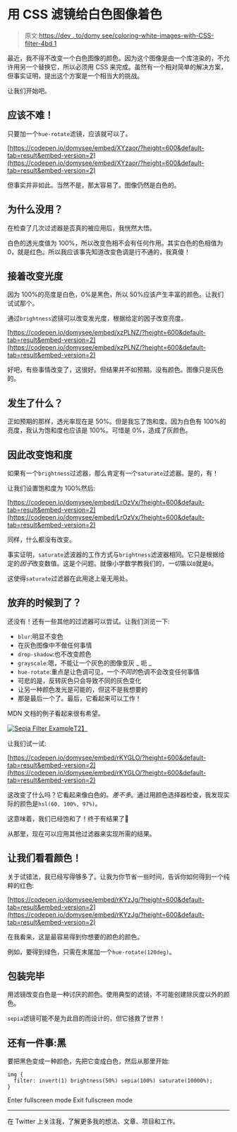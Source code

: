 # 用 CSS 滤镜给白色图像着色

> 原文:[https://dev . to/domy see/coloring-white-images-with-CSS-filter-4bd 1](https://dev.to/domysee/coloring-white-images-with-css-filter-4bd1)

最近，我不得不改变一个白色图像的颜色。因为这个图像是由一个库渲染的，不允许用另一个替换它，所以必须用 CSS 来完成。虽然有一个相对简单的解决方案，但事实证明，提出这个方案是一个相当大的挑战。

让我们开始吧。

## 应该不难！

只要加一个`hue-rotate`滤镜，应该就可以了。

[https://codepen.io/domysee/embed/XYzaor/?height=600&default-tab=result&embed-version=2](https://codepen.io/domysee/embed/XYzaor/?height=600&default-tab=result&embed-version=2)

但事实并非如此。当然不是，那太容易了。图像仍然是白色的。

## 为什么没用？

在检查了几次过滤器是否真的被应用后，我恍然大悟。

白色的透光度值为 100%，所以改变色相不会有任何作用。其实白色的色相值为 0，就是红色。所以我应该事先知道改变色调是行不通的，我真傻！

## 接着改变光度

因为 100%的亮度是白色，0%是黑色，所以 50%应该产生丰富的颜色。让我们试试那个。

通过`brightness`滤镜可以改变发光度，根据给定的因子改变亮度。

[https://codepen.io/domysee/embed/xzPLNZ/?height=600&default-tab=result&embed-version=2](https://codepen.io/domysee/embed/xzPLNZ/?height=600&default-tab=result&embed-version=2)

好吧，有些事情改变了，这很好。但结果并不如预期。没有颜色。图像只是灰色的。

## 发生了什么？

正如预期的那样，透光率现在是 50%。但是我忘了饱和度。因为白色有 100%的亮度，我认为饱和度也应该是 100%。可惜是 0%，造成了灰颜色。

## 因此改变饱和度

如果有一个`brightness`过滤器，那么肯定有一个`saturate`过滤器。是的，有！

让我们设置饱和度为 100%然后:

[https://codepen.io/domysee/embed/LrOzVx/?height=600&default-tab=result&embed-version=2](https://codepen.io/domysee/embed/LrOzVx/?height=600&default-tab=result&embed-version=2)

同样，什么都没有改变。

事实证明，`saturate`滤波器的工作方式与`brightness`滤波器相同。它只是根据给定的*因子*改变数值。这是个问题。就像小学数学教我们的，*一切*乘以`0`就是`0`。

这使得`saturate`过滤器在此用途上毫无用处。

## 放弃的时候到了？

还没有！还有一些其他的过滤器可以尝试。让我们浏览一下:

*   `blur`:明显不变色
*   在灰色图像中不做任何事情
*   `drop-shadow`:也不改变颜色
*   `grayscale`:嗯，不能让一个灰色的图像变灰 _ 呃 _
*   `hue-rotate`:重点是让色调可见，一个*不同的*色调不会改变任何事情
*   可悲的是，反转灰色只会导致不同的灰色变化
*   让另一种颜色发光是可能的，但这不是我想要的
*   那是最后一个了。最后，它看起来可以工作！

MDN 文档的例子看起来很有希望。

[![Sepia Filter Example](../Images/979fae69e379488926f062df88eab196.png)T2】](https://res.cloudinary.com/practicaldev/image/fetch/s--13rC1-WN--/c_limit%2Cf_auto%2Cfl_progressive%2Cq_auto%2Cw_880/http://domysee.com/blogposts/21/sepia-filter.png)

让我们试一试:

[https://codepen.io/domysee/embed/rKYGLO/?height=600&default-tab=result&embed-version=2](https://codepen.io/domysee/embed/rKYGLO/?height=600&default-tab=result&embed-version=2)

这改变了什么吗？它看起来像白色的。*差不多*。通过用颜色选择器检查，我发现实际的颜色是`hsl(60, 100%, 97%)`。

这意味着，我们已经饱和了！终于有结果了🎉

从那里，现在可以应用其他过滤器来实现所需的结果。

## 让我们看看颜色！

关于试错法，我已经写得够多了。让我为你节省一些时间，告诉你如何得到一个纯粹的红色:

[https://codepen.io/domysee/embed/rKYzJg/?height=600&default-tab=result&embed-version=2](https://codepen.io/domysee/embed/rKYzJg/?height=600&default-tab=result&embed-version=2)

在我看来，这是最容易得到你想要的颜色的颜色。

例如，要得到绿色，只需在末尾加一个`hue-rotate(120deg)`。

## 包装完毕

用滤镜改变白色是一种讨厌的颜色。使用典型的滤镜，不可能创建除灰度以外的颜色。

`sepia`滤镜可能不是为此目的而设计的，但它拯救了世界！

## 还有一件事:黑

要把黑色变成一种颜色，先把它变成白色，然后从那里开始:

```
img {
  filter: invert(1) brightness(50%) sepia(100%) saturate(10000%);
} 
```

Enter fullscreen mode Exit fullscreen mode

* * *

在 Twitter 上关注我，了解更多我的想法、文章、项目和工作。